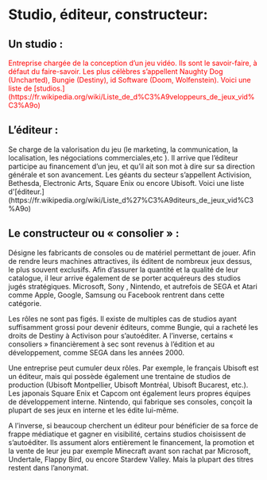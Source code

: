 #	Studio, éditeur, constructeur:

## Un studio :
<p style="color: red">Entreprise chargée de la conception d’un jeu vidéo. Ils sont le savoir-faire, à défaut du faire-savoir. Les plus célèbres s’appellent Naughty Dog (Uncharted), Bungie (Destiny), id Software (Doom, Wolfenstein). Voici une liste de [studios.](https://fr.wikipedia.org/wiki/Liste_de_d%C3%A9veloppeurs_de_jeux_vid%C3%A9o)</p>

## L’éditeur :
<p>Se charge de la valorisation du jeu (le marketing, la communication, la localisation, les négociations commerciales,etc ). Il arrive que l’éditeur participe au financement d’un jeu, et qu’il ait son mot à dire sur sa direction générale et son avancement. Les géants du secteur s’appellent Activision, Bethesda, Electronic Arts, Square Enix ou encore Ubisoft. Voici une liste d'[éditeur.](https://fr.wikipedia.org/wiki/Liste_d%27%C3%A9diteurs_de_jeux_vid%C3%A9o)</p>

## Le constructeur ou « consolier » :
<p>Désigne les fabricants de consoles ou de matériel permettant de jouer. Afin de rendre leurs machines attractives, ils éditent de nombreux jeux dessus, le plus souvent exclusifs. Afin d’assurer la quantité et la qualité de leur catalogue, il leur arrive également de se porter acquéreurs des studios jugés stratégiques. Microsoft, Sony , Nintendo, et autrefois de SEGA et Atari comme Apple, Google, Samsung ou Facebook rentrent dans cette catégorie.

Les rôles ne sont pas figés. Il existe de multiples cas de studios ayant suffisamment grossi pour devenir éditeurs, comme Bungie, qui a racheté les droits de Destiny à Activison pour s’autoéditer. A l’inverse, certains « consoliers » financièrement à sec sont revenus à l’édition et au développement, comme SEGA dans les années 2000.

Une entreprise peut cumuler deux rôles. Par exemple, le français Ubisoft est un éditeur, mais qui possède également une trentaine de studios de production (Ubisoft Montpellier, Ubisoft Montréal, Ubisoft Bucarest, etc.). Les japonais Square Enix et Capcom ont également leurs propres équipes de développement interne. Nintendo, qui fabrique ses consoles, conçoit la plupart de ses jeux en interne et les édite lui-même.

A l’inverse, si beaucoup cherchent un éditeur pour bénéficier de sa force de frappe médiatique et gagner en visibilité, certains studios choisissent de s’autoéditer. Ils assument alors entièrement le financement, la promotion et la vente de leur jeu par exemple Minecraft avant son rachat par Microsoft, Undertale, Flappy Bird, ou encore Stardew Valley. Mais la plupart des titres restent dans l’anonymat.</p>